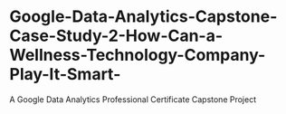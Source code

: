 # Google-Data-Analytics-Capstone-Case-Study-2-How-Can-a-Wellness-Technology-Company-Play-It-Smart-
A Google Data Analytics Professional Certificate Capstone Project
